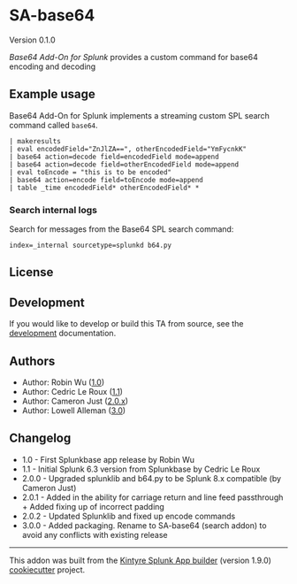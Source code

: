 # SA-base64

Version 0.1.0

_Base64 Add-On for Splunk_ provides a custom command for base64 encoding and decoding

## Example usage

Base64 Add-On for Splunk implements a streaming custom SPL search command called `base64`.

```
| makeresults
| eval encodedField="ZnJlZA==", otherEncodedField="YmFycnkK"
| base64 action=decode field=encodedField mode=append
| base64 action=decode field=otherEncodedField mode=append
| eval toEncode = "this is to be encoded"
| base64 action=encode field=toEncode mode=append
| table _time encodedField* otherEncodedField* *
```

### Search internal logs

Search for messages from the Base64 SPL search command:

```
index=_internal sourcetype=splunkd b64.py
```

## License

## Development

If you would like to develop or build this TA from source, see the [development](./DEVELOPMENT.md) documentation.

## Authors

 * Author: Robin Wu ([1.0](https://splunkbase.splunk.com/app/1922))
 * Author: Cedric Le Roux ([1.1](https://splunkbase.splunk.com/app/5143/))
 * Author: Cameron Just ([2.0.x](https://github.com/cameronjust/TA-base64))
 * Author: Lowell Alleman ([3.0](https://github.com/Kintyre/SA-base64))


## Changelog
- 1.0   - First Splunkbase app release by Robin Wu
- 1.1   - Initial Splunk 6.3 version from Splunkbase by Cedric Le Roux
- 2.0.0 - Upgraded splunklib and b64.py to be Splunk 8.x compatible (by Cameron Just)
- 2.0.1 - Added in the ability for carriage return and line feed passthrough + Added fixing up of incorrect padding
- 2.0.2 - Updated Splunklib and fixed up encode commands
- 3.0.0 - Added packaging.  Rename to SA-base64 (search addon) to avoid any conflicts with existing release



---

This addon was built from the [Kintyre Splunk App builder](https://github.com/Kintyre/cypress-cookiecutter) (version 1.9.0) [cookiecutter](https://github.com/audreyr/cookiecutter) project.
